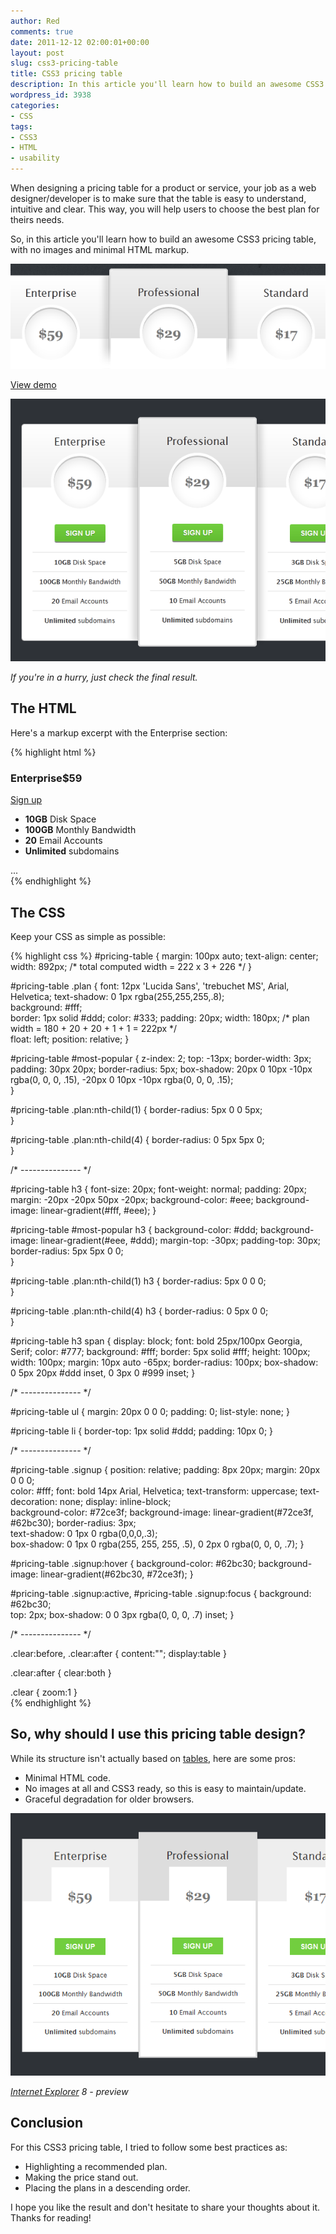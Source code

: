 ```yaml
---
author: Red
comments: true
date: 2011-12-12 02:00:01+00:00
layout: post
slug: css3-pricing-table
title: CSS3 pricing table
description: In this article you'll learn how to build an awesome CSS3 pricing table, with no images and minimal HTML markup.
wordpress_id: 3938
categories:
- CSS
tags:
- CSS3
- HTML
- usability
---
```


When designing a pricing table for a product or service, your job as a web designer/developer is to make sure that the table is easy to understand, intuitive and clear. This way, you will help users to choose the best plan for theirs needs.

So, in this article you'll learn how to build an awesome CSS3 pricing table, with no images and minimal HTML markup.

![CSS3 pricing table](/dist/uploads/2011/12/css3-pricing-table.png)

<!-- more -->

[View demo](/dist/uploads/2011/12/css3-pricing-table-demo.html)

[![](/dist/uploads/2011/12/css3-pricing-table-preview.png)](/dist/uploads/2011/12/css3-pricing-table-demo.html)

_If you're in a hurry, just check the final result._

## The HTML

Here's a markup excerpt with the Enterprise section:
    
{% highlight html %}
<div id="pricing-table" class="clear">
    <div class="plan">
        <h3>Enterprise<span>$59</span></h3>
        <a class="signup" href="">Sign up</a>         
        <ul>
            <li><b>10GB</b> Disk Space</li>
            <li><b>100GB</b> Monthly Bandwidth</li>
            <li><b>20</b> Email Accounts</li>
        <li><b>Unlimited</b> subdomains</li>            
        </ul> 
    </div>
    ...
</div>
{% endhighlight %} 

## The CSS

Keep your CSS as simple as possible:

{% highlight css %}
#pricing-table {
    margin: 100px auto;
    text-align: center;
    width: 892px; /* total computed width = 222 x 3 + 226 */
}

#pricing-table .plan {
    font: 12px 'Lucida Sans', 'trebuchet MS', Arial, Helvetica;
    text-shadow: 0 1px rgba(255,255,255,.8);        
    background: #fff;      
    border: 1px solid #ddd;
    color: #333;
    padding: 20px;
    width: 180px; /* plan width = 180 + 20 + 20 + 1 + 1 = 222px */      
    float: left;
    position: relative;
}

#pricing-table #most-popular {
    z-index: 2;
    top: -13px;
    border-width: 3px;
    padding: 30px 20px;
    border-radius: 5px;
    box-shadow: 20px 0 10px -10px rgba(0, 0, 0, .15), -20px 0 10px -10px rgba(0, 0, 0, .15);    
}

#pricing-table .plan:nth-child(1) {
    border-radius: 5px 0 0 5px;        
}

#pricing-table .plan:nth-child(4) {
    border-radius: 0 5px 5px 0;        
}

/* --------------- */   

#pricing-table h3 {
    font-size: 20px;
    font-weight: normal;
    padding: 20px;
    margin: -20px -20px 50px -20px;
    background-color: #eee;
    background-image: linear-gradient(#fff, #eee);
}

#pricing-table #most-popular h3 {
    background-color: #ddd;
    background-image: linear-gradient(#eee, #ddd);
    margin-top: -30px;
    padding-top: 30px;
    border-radius: 5px 5px 0 0;         
}

#pricing-table .plan:nth-child(1) h3 {
    border-radius: 5px 0 0 0;       
}

#pricing-table .plan:nth-child(4) h3 {
    border-radius: 0 5px 0 0;       
}   

#pricing-table h3 span {
    display: block;
    font: bold 25px/100px Georgia, Serif;
    color: #777;
    background: #fff;
    border: 5px solid #fff;
    height: 100px;
    width: 100px;
    margin: 10px auto -65px;
    border-radius: 100px;
    box-shadow: 0 5px 20px #ddd inset, 0 3px 0 #999 inset;
}

/* --------------- */

#pricing-table ul {
    margin: 20px 0 0 0;
    padding: 0;
    list-style: none;
}

#pricing-table li {
    border-top: 1px solid #ddd;
    padding: 10px 0;
}

/* --------------- */
    
#pricing-table .signup {
    position: relative;
    padding: 8px 20px;
    margin: 20px 0 0 0;  
    color: #fff;
    font: bold 14px Arial, Helvetica;
    text-transform: uppercase;
    text-decoration: none;
    display: inline-block;       
    background-color: #72ce3f;
    background-image: linear-gradient(#72ce3f, #62bc30);
    border-radius: 3px;     
    text-shadow: 0 1px 0 rgba(0,0,0,.3);        
    box-shadow: 0 1px 0 rgba(255, 255, 255, .5), 0 2px 0 rgba(0, 0, 0, .7);
}

#pricing-table .signup:hover {
    background-color: #62bc30;
    background-image: linear-gradient(#62bc30, #72ce3f); 
}

#pricing-table .signup:active, #pricing-table .signup:focus {
    background: #62bc30;       
    top: 2px;
    box-shadow: 0 0 3px rgba(0, 0, 0, .7) inset; 
}

/* --------------- */

.clear:before, .clear:after {
  content:"";
  display:table
}

.clear:after {
  clear:both
}

.clear {
  zoom:1
}    
{% endhighlight %}

## So, why should I use this pricing table design?

While its structure isn't actually based on [tables](/practical-css3-tables-with-rounded-corners), here are some pros:
    
  * Minimal HTML code.    
  * No images at all and CSS3 ready, so this is easy to maintain/update.    
  * Graceful degradation for older browsers. 

![Internet Explorer preview](/dist/uploads/2011/12/css3-pricing-table-ie8.png)

_[Internet Explorer](/how-to-solve-common-ie-bugs) 8 - preview_

## Conclusion

For this CSS3 pricing table, I tried to follow some best practices as:  
    
  * Highlighting a recommended plan.    
  * Making the price stand out.    
  * Placing the plans in a descending order. 

I hope you like the result and don't hesitate to share your thoughts about it. Thanks for reading!